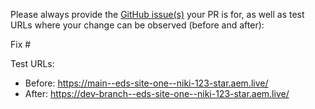 Please always provide the [GitHub issue(s)](../issues) your PR is for, as well as test URLs where your change can be observed (before and after):

Fix #<gh-issue-id>

Test URLs:
- Before: https://main--eds-site-one--niki-123-star.aem.live/
- After: https://dev-branch--eds-site-one--niki-123-star.aem.live/
